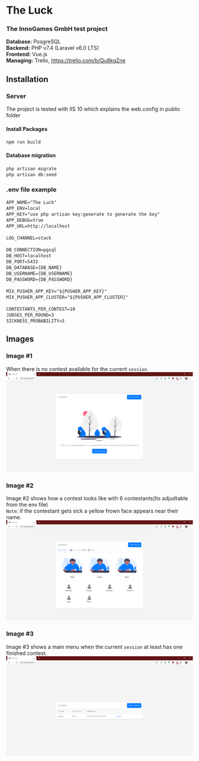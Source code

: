 # The Luck
### The InnoGames GmbH test project

<b>Database:</b> PosgreSQL <br>
<b>Backend:</b> PHP v7.4 (Laravel v6.0 LTS) <br>
<b>Frontend:</b> Vue.js <br>
<b>Managing:</b> Trello, https://trello.com/b/Qu8kgZne

## Installation
### Server
The project is tested with IIS 10 which explains the web.config in public folder <br>

#### Install Packages
```
npm run build
```

#### Database migration

```
php artisan migrate
php artisan db:seed
```

### .env file example
```
APP_NAME="The Luck"
APP_ENV=local
APP_KEY="use php artisan key:generate to generate the key"
APP_DEBUG=true
APP_URL=http://localhost

LOG_CHANNEL=stack

DB_CONNECTION=pgsql
DB_HOST=localhost
DB_PORT=5432
DB_DATABASE={DB_NAME}
DB_USERNAME={DB_USERNAME}
DB_PASSWORD={DB_PASSWORD}

MIX_PUSHER_APP_KEY="${PUSHER_APP_KEY}"
MIX_PUSHER_APP_CLUSTER="${PUSHER_APP_CLUSTER}"

CONTESTANTS_PER_CONTEST=10
JUDGES_PER_ROUND=3
SICKNESS_PROBABILITY=5
```

## Images

### Image #1
When there is no contest available for the current `session`.
![Image of Yaktocat](https://github.com/farhadnowzari/the_luck/blob/master/blank_menu.png?raw=true)
### Image #2
Image #2 shows how a contest looks like with 6 contestants(Its adjudtable from the env file) <br>
`Note`: if the contestant gets sick a yellow frown face appears near their name.
![Image of Yaktocat](https://github.com/farhadnowzari/the_luck/blob/master/contest.png?raw=true)
### Image #3
Image #3 shows a main menu when the current `session` at least has one finished contest.
![Image of Yaktocat](https://github.com/farhadnowzari/the_luck/blob/master/filled_menu.png?raw=true)